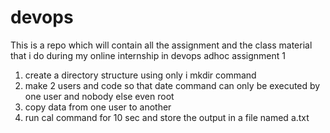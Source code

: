 # devops
This is a repo which will contain all the assignment and the class material that i do during my online internship in devops adhoc
assignment 1
1. create a directory structure using only i mkdir command
2. make 2 users and code so that date command can only be executed by one user and nobody else even root
3. copy data from one user to another 
4. run cal command for 10 sec and store the output in a file named a.txt
